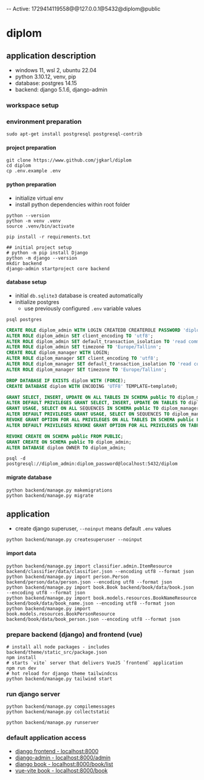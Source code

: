 -- Active: 1729414119558@@127.0.0.1@5432@diplom@public
# diplom

## application description

* windows 11, wsl 2, ubuntu 22.04
* python 3.10.12, venv, pip
* database: postgres 14.15
* backend: django 5.1.6, django-admin

### workspace setup

### environment preparation
```shell
sudo apt-get install postgresql postgresql-contrib
```

#### project preparation
```shell
git clone https://www.github.com/jgkarl/diplom 
cd diplom
cp .env.example .env
```

#### python preparation 
  * initialize virtual env
  * install python dependencies within root folder

```shell
python --version
python -m venv .venv 
source .venv/bin/activate

pip install -r requirements.txt

## initial project setup
# python -m pip install Django
python -m django --version
mkdir backend
django-admin startproject core backend
```

#### database setup
* initial ``db.sqlite3`` database is created automatically
* initialize postgres
  * use previously configured ``.env`` variable values

```shell
psql postgres
```

```sql
CREATE ROLE diplom_admin WITH LOGIN CREATEDB CREATEROLE PASSWORD 'diplom_password';
ALTER ROLE diplom_admin SET client_encoding TO 'utf8';
ALTER ROLE diplom_admin SET default_transaction_isolation TO 'read committed';
ALTER ROLE diplom_admin SET timezone TO 'Europe/Tallinn';
CREATE ROLE diplom_manager WITH LOGIN;
ALTER ROLE diplom_manager SET client_encoding TO 'utf8';
ALTER ROLE diplom_manager SET default_transaction_isolation TO 'read committed';
ALTER ROLE diplom_manager SET timezone TO 'Europe/Tallinn';

DROP DATABASE IF EXISTS diplom WITH (FORCE);
CREATE DATABASE diplom WITH ENCODING 'UTF8' TEMPLATE=template0;

GRANT SELECT, INSERT, UPDATE ON ALL TABLES IN SCHEMA public TO diplom_manager;
ALTER DEFAULT PRIVILEGES GRANT SELECT, INSERT, UPDATE ON TABLES TO diplom_manager;
GRANT USAGE, SELECT ON ALL SEQUENCES IN SCHEMA public TO diplom_manager;
ALTER DEFAULT PRIVILEGES GRANT USAGE, SELECT ON SEQUENCES TO diplom_manager;
REVOKE GRANT OPTION FOR ALL PRIVILEGES ON ALL TABLES IN SCHEMA public FROM diplom_manager;
ALTER DEFAULT PRIVILEGES REVOKE GRANT OPTION FOR ALL PRIVILEGES ON TABLES FROM diplom_manager;

REVOKE CREATE ON SCHEMA public FROM PUBLIC;
GRANT CREATE ON SCHEMA public TO diplom_admin;
ALTER DATABASE diplom OWNER TO diplom_admin;
```

```shell
psql -d postgresql://diplom_admin:diplom_password@localhost:5432/diplom
```

#### migrate database
```shell
python backend/manage.py makemigrations 
python backend/manage.py migrate
```

## application
* create django superuser, ``--noinput`` means default ``.env`` values
```shell
python backend/manage.py createsuperuser --noinput
```

#### import data
```shell
python backend/manage.py import classifier.admin.ItemResource backend/classifier/data/classifier.json --encoding utf8 --format json
python backend/manage.py import person.Person backend/person/data/person.json --encoding utf8 --format json
python backend/manage.py import book.Book backend/book/data/book.json --encoding utf8 --format json
python backend/manage.py import book.models.resources.BookNameResource backend/book/data/book_name.json --encoding utf8 --format json
python backend/manage.py import book.models.resources.BookPersonResource backend/book/data/book_person.json --encoding utf8 --format json
```

### prepare backend (django) and frontend (vue)
```shell
# install all node packages - includes backend/theme/static_src/package.json
npm install 
# starts `vite` server that delivers VueJS `frontend` application
npm run dev
# hot reload for django theme tailwindcss
python backend/manage.py tailwind start
```

### run django server
```shell
python backend/manage.py compilemessages
python backend/manage.py collectstatic

python backend/manage.py runserver
```

### default application access
* [django frontend - localhost:8000](http://127.0.0.1:8000)
* [django-admin - localhost:8000/admin](http://127.0.0.1:8000/admin)
* [django book - localhost:8000/book/list](http://127.0.0.1:8000/book/list)
* [vue-vite book - localhost:8000/book](http://127.0.0.1:8000/book)